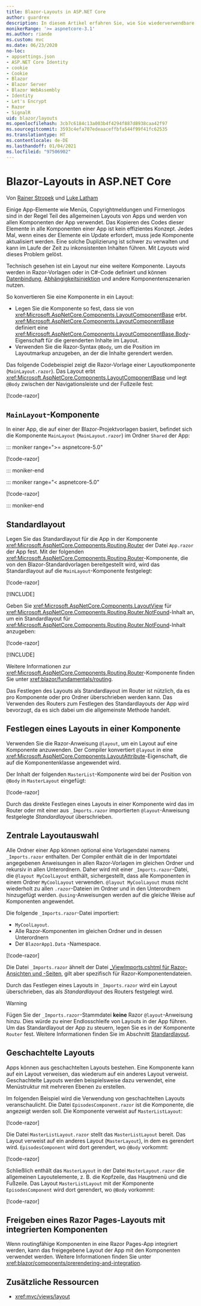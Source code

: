 ```yaml
---
title: Blazor-Layouts in ASP.NET Core
author: guardrex
description: In diesem Artikel erfahren Sie, wie Sie wiederverwendbare Layoutkomponenten für Blazor-Apps erstellen.
monikerRange: '>= aspnetcore-3.1'
ms.author: riande
ms.custom: mvc
ms.date: 06/23/2020
no-loc:
- appsettings.json
- ASP.NET Core Identity
- cookie
- Cookie
- Blazor
- Blazor Server
- Blazor WebAssembly
- Identity
- Let's Encrypt
- Razor
- SignalR
uid: blazor/layouts
ms.openlocfilehash: 3cb7c6184c13a003b4f4294f887d8938caa42f97
ms.sourcegitcommit: 3593c4efa707edeaaceffbfa544f99f41fc62535
ms.translationtype: HT
ms.contentlocale: de-DE
ms.lasthandoff: 01/04/2021
ms.locfileid: "97506902"
---
```

# <a name="aspnet-core-no-locblazor-layouts"></a>Blazor-Layouts in ASP.NET Core

Von [Rainer Stropek](https://www.timecockpit.com) und [Luke Latham](https://github.com/guardrex)

Einige App-Elemente wie Menüs, Copyrightmeldungen und Firmenlogos sind in der Regel Teil des allgemeinen Layouts von Apps und werden von allen Komponenten der App verwendet. Das Kopieren des Codes dieser Elemente in alle Komponenten einer App ist kein effizientes Konzept. Jedes Mal, wenn eines der Elemente ein Update erfordert, muss jede Komponente aktualisiert werden. Eine solche Duplizierung ist schwer zu verwalten und kann im Laufe der Zeit zu inkonsistenten Inhalten führen. Mit *Layouts* wird dieses Problem gelöst.

Technisch gesehen ist ein Layout nur eine weitere Komponente. Layouts werden in Razor-Vorlagen oder in C#-Code definiert und können [Datenbindung](xref:blazor/components/data-binding), [Abhängigkeitsinjektion](xref:blazor/fundamentals/dependency-injection) und andere Komponentenszenarien nutzen.

So konvertieren Sie eine Komponente in ein Layout:

* Legen Sie die Komponente so fest, dass sie von <xref:Microsoft.AspNetCore.Components.LayoutComponentBase> erbt. <xref:Microsoft.AspNetCore.Components.LayoutComponentBase> definiert eine <xref:Microsoft.AspNetCore.Components.LayoutComponentBase.Body>-Eigenschaft für die gerenderten Inhalte im Layout.
* Verwenden Sie die Razor-Syntax `@Body`, um die Position im Layoutmarkup anzugeben, an der die Inhalte gerendert werden.

Das folgende Codebeispiel zeigt die Razor-Vorlage einer Layoutkomponente (`MainLayout.razor`). Das Layout erbt <xref:Microsoft.AspNetCore.Components.LayoutComponentBase> und legt `@Body` zwischen der Navigationsleiste und der Fußzeile fest:

[!code-razor[](layouts/sample_snapshot/3.x/MainLayout.razor)]

## <a name="mainlayout-component"></a>`MainLayout`-Komponente

In einer App, die auf einer der Blazor-Projektvorlagen basiert, befindet sich die Komponente `MainLayout` (`MainLayout.razor`) im Ordner `Shared` der App:

::: moniker range=">= aspnetcore-5.0"

[!code-razor[](./common/samples/5.x/BlazorWebAssemblySample/Shared/MainLayout.razor)]

::: moniker-end

::: moniker range="< aspnetcore-5.0"

[!code-razor[](./common/samples/3.x/BlazorWebAssemblySample/Shared/MainLayout.razor)]

::: moniker-end

## <a name="default-layout"></a>Standardlayout

Legen Sie das Standardlayout für die App in der Komponente <xref:Microsoft.AspNetCore.Components.Routing.Router> der Datei `App.razor` der App fest. Mit der folgenden <xref:Microsoft.AspNetCore.Components.Routing.Router>-Komponente, die von den Blazor-Standardvorlagen bereitgestellt wird, wird das Standardlayout auf die `MainLayout`-Komponente festgelegt:

[!code-razor[](layouts/sample_snapshot/3.x/App1.razor?highlight=3)]

[!INCLUDE[](~/blazor/includes/prefer-exact-matches.md)]

Geben Sie <xref:Microsoft.AspNetCore.Components.LayoutView> für <xref:Microsoft.AspNetCore.Components.Routing.Router.NotFound>-Inhalt an, um ein Standardlayout für <xref:Microsoft.AspNetCore.Components.Routing.Router.NotFound>-Inhalt anzugeben:

[!code-razor[](layouts/sample_snapshot/3.x/App2.razor?highlight=6-9)]

[!INCLUDE[](~/blazor/includes/prefer-exact-matches.md)]

Weitere Informationen zur <xref:Microsoft.AspNetCore.Components.Routing.Router>-Komponente finden Sie unter <xref:blazor/fundamentals/routing>.

Das Festlegen des Layouts als Standardlayout im Router ist nützlich, da es pro Komponente oder pro Ordner überschrieben werden kann. Das Verwenden des Routers zum Festlegen des Standardlayouts der App wird bevorzugt, da es sich dabei um die allgemeinste Methode handelt.

## <a name="specify-a-layout-in-a-component"></a>Festlegen eines Layouts in einer Komponente

Verwenden Sie die Razor-Anweisung `@layout`, um ein Layout auf eine Komponente anzuwenden. Der Compiler konvertiert `@layout` in eine <xref:Microsoft.AspNetCore.Components.LayoutAttribute>-Eigenschaft, die auf die Komponentenklasse angewendet wird.

Der Inhalt der folgenden `MasterList`-Komponente wird bei der Position von `@Body` in `MasterLayout` eingefügt:

[!code-razor[](layouts/sample_snapshot/3.x/MasterList.razor?highlight=1)]

Durch das direkte Festlegen eines Layouts in einer Komponente wird das im Router oder mit einer aus `_Imports.razor` importierten `@layout`-Anweisung festgelegte *Standardlayout* überschrieben.

## <a name="centralized-layout-selection"></a>Zentrale Layoutauswahl

Alle Ordner einer App können optional eine Vorlagendatei namens `_Imports.razor` enthalten. Der Compiler enthält die in der Importdatei angegebenen Anweisungen in allen Razor-Vorlagen im gleichen Ordner und rekursiv in allen Unterordnern. Daher wird mit einer `_Imports.razor`-Datei, die `@layout MyCoolLayout` enthält, sichergestellt, dass alle Komponenten in einem Ordner `MyCoolLayout` verwenden. `@layout MyCoolLayout` muss nicht wiederholt zu allen `.razor`-Dateien im Ordner und in den Unterordnern hinzugefügt werden. `@using`-Anweisungen werden auf die gleiche Weise auf Komponenten angewendet.

Die folgende `_Imports.razor`-Datei importiert:

* `MyCoolLayout`.
* Alle Razor-Komponenten im gleichen Ordner und in dessen Unterordnern
* Der `BlazorApp1.Data` -Namespace.
 
[!code-razor[](layouts/sample_snapshot/3.x/_Imports.razor)]

Die Datei `_Imports.razor` ähnelt der Datei [_ViewImports.cshtml für Razor-Ansichten und -Seiten](xref:mvc/views/layout#importing-shared-directives), gilt aber spezifisch für Razor-Komponentendateien.

Durch das Festlegen eines Layouts in `_Imports.razor` wird ein Layout überschrieben, das als *Standardlayout* des Routers festgelegt wird.

> [!WARNING]
> Fügen Sie der `_Imports.razor`-Stammdatei **keine** Razor `@layout`-Anweisung hinzu. Dies würde zu einer Endlosschleife von Layouts in der App führen. Um das Standardlayout der App zu steuern, legen Sie es in der Komponente `Router` fest. Weitere Informationen finden Sie im Abschnitt [Standardlayout](#default-layout).

## <a name="nested-layouts"></a>Geschachtelte Layouts

Apps können aus geschachtelten Layouts bestehen. Eine Komponente kann auf ein Layout verweisen, das wiederum auf ein anderes Layout verweist. Geschachtelte Layouts werden beispielsweise dazu verwendet, eine Menüstruktur mit mehreren Ebenen zu erstellen.

Im folgenden Beispiel wird die Verwendung von geschachtelten Layouts veranschaulicht. Die Datei `EpisodesComponent.razor` ist die Komponente, die angezeigt werden soll. Die Komponente verweist auf `MasterListLayout`:

[!code-razor[](layouts/sample_snapshot/3.x/EpisodesComponent.razor?highlight=1)]

Die Datei `MasterListLayout.razor` stellt das `MasterListLayout` bereit. Das Layout verweist auf ein anderes Layout (`MasterLayout`), in dem es gerendert wird. `EpisodesComponent` wird dort gerendert, wo `@Body` vorkommt:

[!code-razor[](layouts/sample_snapshot/3.x/MasterListLayout.razor?highlight=1,9)]

Schließlich enthält das `MasterLayout` in der Datei `MasterLayout.razor` die allgemeinen Layoutelemente, z. B. die Kopfzeile, das Hauptmenü und die Fußzeile. Das Layout `MasterListLayout` mit der Komponente `EpisodesComponent` wird dort gerendert, wo `@Body` vorkommt:

[!code-razor[](layouts/sample_snapshot/3.x/MasterLayout.razor?highlight=6)]

## <a name="share-a-no-locrazor-pages-layout-with-integrated-components"></a>Freigeben eines Razor Pages-Layouts mit integrierten Komponenten

Wenn routingfähige Komponenten in eine Razor Pages-App integriert werden, kann das freigegebene Layout der App mit den Komponenten verwendet werden. Weitere Informationen finden Sie unter <xref:blazor/components/prerendering-and-integration>.

## <a name="additional-resources"></a>Zusätzliche Ressourcen

* <xref:mvc/views/layout>
